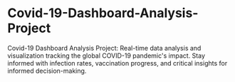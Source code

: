 # Covid-19-Dashboard-Analysis-Project
Covid-19 Dashboard Analysis Project: Real-time data analysis and visualization tracking the global COVID-19 pandemic's impact. Stay informed with infection rates, vaccination progress, and critical insights for informed decision-making.
